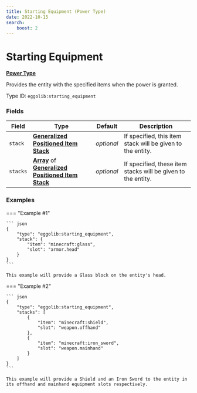 ```yaml
---
title: Starting Equipment (Power Type)
date: 2022-10-15
search:
    boost: 2
---
```


#   Starting Equipment

[**Power Type**][1]

Provides the entity with the specified items when the power is granted.

Type ID: `eggolib:starting_equipment`


### Fields

Field | Type | Default | Description
------|------|---------|------------
`stack` | [**Generalized Positioned Item Stack**][2] | *optional* | If specified, this item stack will be given to the entity.
`stacks` | [**Array**][3] of [**Generalized Positioned Item Stack**][2] | *optional* | If specified, these item stacks will be given to the entity.


### Examples

=== "Example #1"

    ``` json
    {
        "type": "eggolib:starting_equipment",
        "stack": {
            "item": "minecraft:glass",
            "slot": "armor.head"
        }
    }
    ```

    This example will provide a Glass block on the entity's head.


=== "Example #2"

    ``` json
    {
        "type": "eggolib:starting_equipment",
        "stacks": [
            {
                "item": "minecraft:shield",
                "slot": "weapon.offhand"
            },
            {
                "item": "minecraft:iron_sword",
                "slot": "weapon.mainhand"
            }
        ]
    }
    ```

    This example will provide a Shield and an Iron Sword to the entity in its offhand and mainhand equipment slots respectively.



[1]: ../power_types.md
[2]: ../data_types/generalized_positioned_item_stack.md
[3]: https://origins.readthedocs.io/en/latest/types/data_types/array
